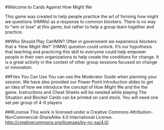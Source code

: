 #Welcome to Cards Against How Might We

This game was created to help people practice the art of forming how might we questions (HMWs) as a response to common blockers. There is no way to “win or lose” at this game, but rather to help a group learn together and practice. 

##Who Should Play CaHMW?
Often in government we experience blockers that a ‘How Might We?’ (HMW) question could unlock. It’s our hypothesis that teaching and practicing this skill to everyone could help empower people in their own organizations to help create the conditions for change. It is a great activity in the context of other group sessions focused on change or innovation. 

##Files You Can Use
You can use the Moderator Guide when planning your session. We have also provided our Power Point introduction slides to get an idea of how we introduce the concept of How Might We and the the game.
Instructions and Cheat Sheets will be needed while playing
The Situation and Blocker Cards can be printed on card stock. You will need one set per group of 4-6 players

###License
This work is licensed under a Creative Commons Attribution-NonCommercial-ShareAlike 4.0 International License.  http://creativecommons.org/licenses/by-nc-sa/4.0/
